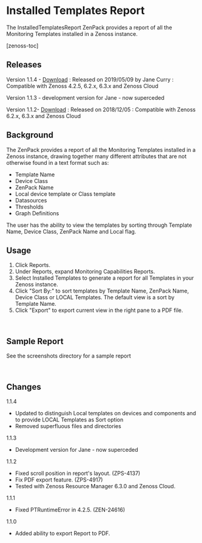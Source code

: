 Installed Templates Report
==========================

The InstalledTemplatesReport ZenPack provides a report of all the Monitoring Templates installed in a Zenoss instance.

[zenoss-toc]

## Releases

Version 1.1.4 - <a rel="nofollow" class="external" href="https://github.com/jcurry/ZenPacks.zenoss.InstalledTemplatesReport/blob/1.1.4/dist/ZenPacks.zenoss.InstalledTemplatesReport-1.1.4-py2.7.egg?raw=true">Download</a>
: Released on 2019/05/09 by Jane Curry
: Compatible with Zenoss 4.2.5, 6.2.x, 6.3.x and Zenoss Cloud</dd>

Version 1.1.3 - development version for Jane - now superceded

Version 1.1.2- <a rel="nofollow" class="external" href="http://wiki.zenoss.org/download/zenpacks/ZenPacks.zenoss.InstalledTemplatesReport/1.1.2/ZenPacks.zenoss.InstalledTemplatesReport-1.1.2.egg">Download</a>
: Released on 2018/12/05
: Compatible with Zenoss 6.2.x, 6.3.x and Zenoss Cloud</dd>

## Background

The ZenPack provides a report of all the Monitoring Templates installed in a Zenoss instance, drawing together many different attributes that are not otherwise found in a text format such as:

- Template Name
- Device Class
- ZenPack Name
- Local device template or Class template
- Datasources
- Thresholds
- Graph Definitions

The user has the ability to view the templates by sorting through Template Name, Device Class, ZenPack Name and Local flag.

## Usage

1. Click Reports.
2. Under Reports, expand Monitoring Capabilities Reports.
3. Select Installed Templates to generate a report for all Templates in your Zenoss instance.
4. Click "Sort By:" to sort templates by Template Name, ZenPack Name, Device Class or LOCAL Templates. The default view is a sort by Template Name.
5. Click "Export" to export current view in the right pane to a PDF file.

<br clear=all>

## Sample Report

See the screenshots directory for a sample report


<br clear=all>

## Changes

1.1.4

-   Updated to distinguish Local templates on devices and components and to provide LOCAL Templates as Sort option
-   Removed superfluous files and directories

1.1.3

-   Development version for Jane - now superceded

1.1.2

-   Fixed scroll position in report's layout. (ZPS-4137)
-   Fix PDF export feature. (ZPS-4917)
-   Tested with Zenoss Resource Manager 6.3.0 and Zenoss Cloud.

1.1.1

-   Fixed PTRuntimeError in 4.2.5. (ZEN-24616)

1.1.0

-   Added ability to export Report to PDF.
